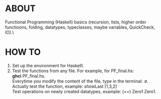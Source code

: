 # ABOUT
Functional Programming (Haskell) basics (recursion, lists, higher order functioons, folding, datatypes, typeclasses, maybe variables, QuickCheck, IO).\


# HOW TO
1. Set up the environment for Haskell\
2. Test the functions from any file. For example, for PF_final.hs: \
**ghci** PF_final.hs.\
Everytime you modify the content of the file, type in the terminal: **:r**.\
Actually test the function, example:  showLast [1,3,2] \
Test operations on newly created datatypes, example: (==) Zero1 Zero1.
